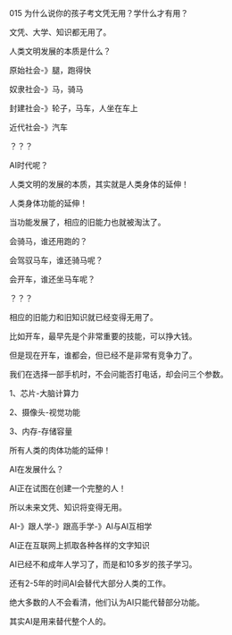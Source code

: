 015 为什么说你的孩子考文凭无用？学什么才有用？



文凭、大学、知识都无用了。



人类文明发展的本质是什么？

原始社会-》腿，跑得快

奴隶社会-》马，骑马

封建社会-》轮子，马车，人坐在车上

近代社会-》汽车

？？？

AI时代呢？



人类文明的发展的本质，其实就是人类身体的延伸！

人类身体功能的延伸！

当功能发展了，相应的旧能力也就被淘汰了。

会骑马，谁还用跑的？

会驾驭马车，谁还骑马呢？

会开车，谁还坐马车呢？

？？？

相应的旧能力和旧知识就已经变得无用了。



比如开车，最早先是个非常重要的技能，可以挣大钱。

但是现在开车，谁都会，但已经不是非常有竞争力了。



我们在选择一部手机时，不会问能否打电话，却会问三个参数。

1、芯片-大脑计算力

2、摄像头-视觉功能

3、内存-存储容量

所有人类的肉体功能的延伸！



AI在发展什么？

AI正在试图在创建一个完整的人！

所以未来文凭、知识将变得无用。



AI-》跟人学-》跟高手学-》AI与AI互相学

AI正在互联网上抓取各种各样的文字知识

AI已经不和成年人学习了，而是和10多岁的孩子学习。



还有2-5年的时间AI会替代大部分人类的工作。

绝大多数的人不会看清，他们认为AI只能代替部分功能。

其实AI是用来替代整个人的。





